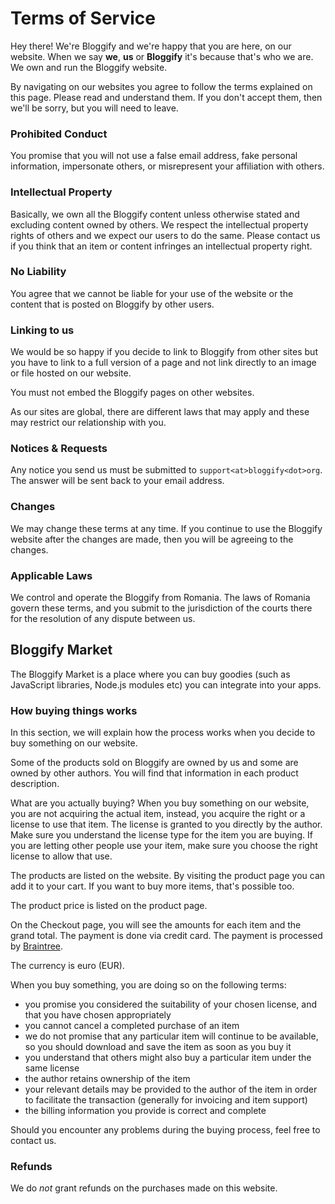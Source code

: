 # Terms of Service

Hey there! We're Bloggify and we're happy that you are here, on our website. When we say **we**, **us** or **Bloggify** it's because that's who we are. We own and run the Bloggify website.

By navigating on our websites you agree to follow the terms explained on this page. Please read and understand them.
If you don't accept them, then we'll be sorry, but you will need to leave.

### Prohibited Conduct
You promise that you will not use a false email address, fake personal information, impersonate others, or misrepresent your affiliation with others.

### Intellectual Property
Basically, we own all the Bloggify  content unless otherwise stated and excluding content owned by others. We respect the intellectual property rights of others and we expect our users to do the same. Please contact us if you think that an item or content infringes an intellectual property right.

### No Liability
You agree that we cannot be liable for your use of the website or the content that is posted on Bloggify by other users.

### Linking to us
We would be so happy if you decide to link to Bloggify from other sites but you have to link to a full version of a page and not link directly to an image or file hosted on our website.

You must not embed the Bloggify pages on other websites.

As our sites are global, there are different laws that may apply and these may restrict our relationship with you.

### Notices & Requests
Any notice you send us must be submitted to `support<at>bloggify<dot>org`. The answer will be sent back to your email address.

### Changes
We may change these terms at any time. If you continue to use the Bloggify website after the changes are made, then you will be agreeing to the changes.

### Applicable Laws
We control and operate the Bloggify from Romania. The laws of Romania govern these terms, and you submit to the jurisdiction of the courts there for the resolution of any dispute between us.

## Bloggify Market
The Bloggify Market is a place where you can buy goodies (such as JavaScript libraries, Node.js modules etc) you can integrate into your apps.

### How buying things works
In this section, we will explain how the process works when you decide to buy something on our website.

Some of the products sold on Bloggify are owned by us and some are owned by other authors. You will find that information in each product description.

What are you actually buying? When you buy something on our website, you are not acquiring the actual item, instead, you acquire the right or a license to use that item. The license is granted to you directly by the author. Make sure you understand the license type for the item you are buying. If you are letting other people use your item, make sure you choose the right license to allow that use.

The products are listed on the website. By visiting the product page you can add it to your cart. If you want to buy more items, that's possible too.

The product price is listed on the product page.

On the Checkout page, you will see the amounts for each item and the grand total. The payment is done via credit card. The payment is processed by [Braintree](https://braintreepayments.com).

The currency is euro (EUR).

When you buy something, you are doing so on the following terms:

 - you promise you considered the suitability of your chosen license, and that you have chosen appropriately
 - you cannot cancel a completed purchase of an item
 - we do not promise that any particular item will continue to be available, so you should download and save the item as soon as you buy it
 - you understand that others might also buy a particular item under the same license
 - the author retains ownership of the item
 - your relevant details may be provided to the author of the item in order to facilitate the transaction (generally for invoicing and item support)
 - the billing information you provide is correct and complete

Should you encounter any problems during the buying process, feel free to contact us.

### Refunds
We do *not* grant refunds on the purchases made on this website.
